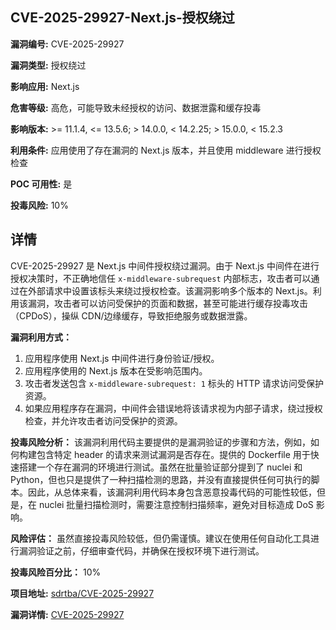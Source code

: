 ## CVE-2025-29927-Next.js-授权绕过

**漏洞编号:** CVE-2025-29927

**漏洞类型:** 授权绕过

**影响应用:** Next.js

**危害等级:** 高危，可能导致未经授权的访问、数据泄露和缓存投毒

**影响版本:** >= 11.1.4, <= 13.5.6; > 14.0.0, < 14.2.25; > 15.0.0, < 15.2.3

**利用条件:** 应用使用了存在漏洞的 Next.js 版本，并且使用 middleware 进行授权检查

**POC 可用性:** 是

**投毒风险:** 10%

## 详情

CVE-2025-29927 是 Next.js 中间件授权绕过漏洞。由于 Next.js 中间件在进行授权决策时，不正确地信任 `x-middleware-subrequest` 内部标志，攻击者可以通过在外部请求中设置该标头来绕过授权检查。该漏洞影响多个版本的 Next.js。利用该漏洞，攻击者可以访问受保护的页面和数据，甚至可能进行缓存投毒攻击（CPDoS），操纵 CDN/边缘缓存，导致拒绝服务或数据泄露。 

**漏洞利用方式：**
1. 应用程序使用 Next.js 中间件进行身份验证/授权。
2. 应用程序使用的 Next.js 版本在受影响范围内。
3. 攻击者发送包含 `x-middleware-subrequest: 1` 标头的 HTTP 请求访问受保护资源。
4. 如果应用程序存在漏洞，中间件会错误地将该请求视为内部子请求，绕过授权检查，并允许攻击者访问受保护的资源。

**投毒风险分析：**
该漏洞利用代码主要提供的是漏洞验证的步骤和方法，例如，如何构建包含特定 header 的请求来测试漏洞是否存在。提供的 Dockerfile 用于快速搭建一个存在漏洞的环境进行测试。虽然在批量验证部分提到了 nuclei 和 Python，但也只是提供了一种扫描检测的思路，并没有直接提供任何可执行的脚本。因此，从总体来看，该漏洞利用代码本身包含恶意投毒代码的可能性较低，但是，在 nuclei 批量扫描检测时，需要注意控制扫描频率，避免对目标造成 DoS 影响。

**风险评估：**
虽然直接投毒风险较低，但仍需谨慎。建议在使用任何自动化工具进行漏洞验证之前，仔细审查代码，并确保在授权环境下进行测试。

**投毒风险百分比：** 10%

**项目地址:** [sdrtba/CVE-2025-29927](https://github.com/sdrtba/CVE-2025-29927)

**漏洞详情:** [CVE-2025-29927](https://nvd.nist.gov/vuln/detail/CVE-2025-29927)